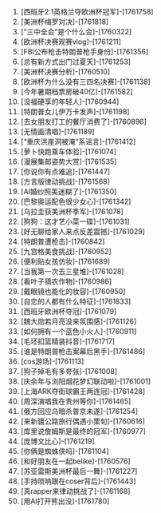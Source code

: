 
1. [西班牙2:1英格兰夺欧洲杯冠军]-[1761758]
1. [美洲杯梅罗对决]-[1761818]
1. [“三中全会”是个什么会]-[1760322]
1. [欧洲杯决赛观赛vlog]-[1761211]
1. [FBI公布枪击特朗普枪手身份]-[1761356]
1. [总有新方式出门过夏天]-[1761253]
1. [美洲杯决赛分析]-[1760510]
1. [欧洲杯为什么没有三四名决赛]-[1761138]
1. [今年暑期档票房破40亿]-[1761582]
1. [没福硬享的年轻人]-[1760944]
1. [特朗普女儿伊万卡发声]-[1761198]
1. [去女朋友打工的餐厅消费了]-[1760896]
1. [无情画清唱]-[1761189]
1. [“重庆洪崖洞被淹”系谣言]-[1761412]
1. [萝卜快跑乘车体验]-[1761074]
1. [漫展集邮姿势大赏]-[1761535]
1. [你说你有点难追]-[1761447]
1. [方言版律动挑战]-[1761568]
1. [AI婚纱照美迷糊了]-[1761350]
1. [巴黎奥运配色很少女心]-[1761342]
1. [乌拉圭获美洲杯季军]-[1761078]
1. [狗狗：这才艺小菜一碟]-[1761031]
1. [好无聊给家人来点反差震撼]-[1761029]
1. [特朗普遭枪击]-[1760842]
1. [九宫格美食挑战]-[1760952]
1. [便利贴女孩仿妆]-[1761689]
1. [当我第一次去三星堆]-[1761028]
1. [看叶子猜农作物]-[1760986]
1. [戴眼镜也能化的妆容]-[1760950]
1. [自恋的人都有什么特征]-[1761833]
1. [西班牙欧洲杯夺冠]-[1761079]
1. [魏大勋若月亮没来氛围感]-[1761126]
1. [如何拥有一个蓝色小火人]-[1760911]
1. [毛坯扣篮精装抖音]-[1761717]
1. [谁是特朗普枪击案幕后黑手]-[1761486]
1. [cos游场]-[1761113]
1. [狗子掉毛有多夸张]-[1761008]
1. [庆余年与浏阳烟花梦幻联动啦]-[1761001]
1. [上海ARK夺街球霸王两连冠]-[1761428]
1. [周深演唱我在贵州等你]-[1761465]
1. [俄方回应乌暗杀普京未遂]-[1761254]
1. [来新疆公路旅行偶遇小栗旬]-[1760616]
1. [库里说詹姆斯是最终的冠军]-[1760977]
1. [庞博文比心]-[1761219]
1. [你俩是蜘蛛侠吗]-[1761104]
1. [和好朋友在一起belike]-[1760576]
1. [苏亚雷斯美洲杯最后一舞]-[1761227]
1. [手持唢呐跟在coser背后]-[1761443]
1. [真rapper来律动挑战了]-[1761168]
1. [用AI打开熊出没]-[1761780]